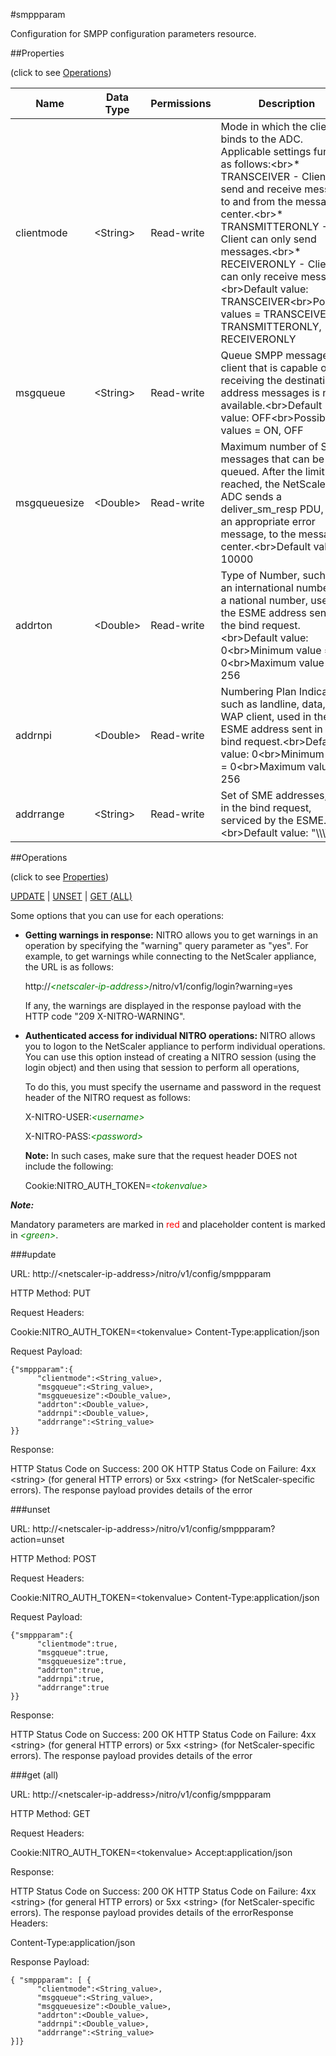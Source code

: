 #smppparam

Configuration for SMPP configuration parameters resource.


##Properties 
<span>(click to see [Operations](#operations))</span>


<table><thead><tr><th>Name</th><th> Data Type</th><th> Permissions</th><th>Description</th></tr></thead><tbody><tr><td>clientmode</td><td>&lt;String></td><td>Read-write</td><td>Mode in which the client binds to the ADC. Applicable settings function as follows:&lt;br>* TRANSCEIVER - Client can send and receive messages to and from the message center.&lt;br>* TRANSMITTERONLY - Client can only send messages.&lt;br>* RECEIVERONLY - Client can only receive messages.&lt;br>Default value: TRANSCEIVER&lt;br>Possible values = TRANSCEIVER, TRANSMITTERONLY, RECEIVERONLY</td><tr><tr><td>msgqueue</td><td>&lt;String></td><td>Read-write</td><td>Queue SMPP messages if a client that is capable of receiving the destination address messages is not available.&lt;br>Default value: OFF&lt;br>Possible values = ON, OFF</td><tr><tr><td>msgqueuesize</td><td>&lt;Double></td><td>Read-write</td><td>Maximum number of SMPP messages that can be queued. After the limit is reached, the NetScaler ADC sends a deliver_sm_resp PDU, with an appropriate error message, to the message center.&lt;br>Default value: 10000</td><tr><tr><td>addrton</td><td>&lt;Double></td><td>Read-write</td><td>Type of Number, such as an international number or a national number, used in the ESME address sent in the bind request.&lt;br>Default value: 0&lt;br>Minimum value = 0&lt;br>Maximum value = 256</td><tr><tr><td>addrnpi</td><td>&lt;Double></td><td>Read-write</td><td>Numbering Plan Indicator, such as landline, data, or WAP client, used in the ESME address sent in the bind request.&lt;br>Default value: 0&lt;br>Minimum value = 0&lt;br>Maximum value = 256</td><tr><tr><td>addrrange</td><td>&lt;String></td><td>Read-write</td><td>Set of SME addresses, sent in the bind request, serviced by the ESME.&lt;br>Default value: "\\\\d*"</td><tr></tbody></table>
##Operations 
<span>(click to see [Properties](#properties))</span>


[UPDATE](#update) | [UNSET](#unset) | [GET (ALL)](#get-(all))


Some options that you can use for each operations:
<ul><li><p><b>Getting warnings in response:</b> NITRO allows you to get warnings in an operation by specifying the "warning" query parameter as "yes". For example, to get warnings while connecting to the NetScaler appliance, the URL is as follows:</p><p>http://<span style="color:green;font-style:italic;">&lt;netscaler-ip-address&gt;</span>/nitro/v1/config/login?warning=yes</p><p>If any, the warnings are displayed in the response payload with the HTTP code "209 X-NITRO-WARNING".</p></li><li><p><b>Authenticated access for individual NITRO operations:</b> NITRO allows you to logon to the NetScaler appliance to perform individual operations. You can use this option instead of creating a NITRO session (using the login object) and then using that session to perform all operations,</p><p>To do this, you must specify the username and password in the request header of the NITRO request as follows:</p><p>X-NITRO-USER:<span style="color:green;font-style:italic;">&lt;username&gt;</span></p><p>X-NITRO-PASS:<span style="color:green;font-style:italic;">&lt;password&gt;</span></p><p><b>Note:</b> In such cases, make sure that the request header DOES not include the following:</p><p>Cookie:NITRO_AUTH_TOKEN=<span style="color:green;font-style:italic;">&lt;tokenvalue&gt;</span></p></li></ul>



***Note:*** 
Mandatory parameters are marked in <span style="color:#FF0000;">red</span> and placeholder content is marked in <span style="color:green;font-style:italic">&lt;green&gt;</span>.

###update



URL: http://&lt;netscaler-ip-address&gt;/nitro/v1/config/smppparam
HTTP Method: PUT
Request Headers:

Cookie:NITRO_AUTH_TOKEN=&lt;tokenvalue&gt;Content-Type:application/json

Request Payload: ```{"smppparam":{      "clientmode":<String_value>,      "msgqueue":<String_value>,      "msgqueuesize":<Double_value>,      "addrton":<Double_value>,      "addrnpi":<Double_value>,      "addrrange":<String_value>}}```
Response:
HTTP Status Code on Success: 200 OKHTTP Status Code on Failure: 4xx &lt;string&gt; (for general HTTP errors) or 5xx &lt;string&gt; (for NetScaler-specific errors). The response payload provides details of the error


###unset



URL: http://&lt;netscaler-ip-address&gt;/nitro/v1/config/smppparam?action=unset
HTTP Method: POST
Request Headers:

Cookie:NITRO_AUTH_TOKEN=&lt;tokenvalue&gt;Content-Type:application/json

Request Payload: ```{"smppparam":{      "clientmode":true,      "msgqueue":true,      "msgqueuesize":true,      "addrton":true,      "addrnpi":true,      "addrrange":true}}```
Response:
HTTP Status Code on Success: 200 OKHTTP Status Code on Failure: 4xx &lt;string&gt; (for general HTTP errors) or 5xx &lt;string&gt; (for NetScaler-specific errors). The response payload provides details of the error


###get (all)



URL: http://&lt;netscaler-ip-address&gt;/nitro/v1/config/smppparam
HTTP Method: GET
Request Headers:

Cookie:NITRO_AUTH_TOKEN=&lt;tokenvalue&gt;Accept:application/json

Response:
HTTP Status Code on Success: 200 OKHTTP Status Code on Failure: 4xx &lt;string&gt; (for general HTTP errors) or 5xx &lt;string&gt; (for NetScaler-specific errors). The response payload provides details of the errorResponse Headers:

Content-Type:application/json

Response Payload: ```{ "smppparam": [ {      "clientmode":<String_value>,      "msgqueue":<String_value>,      "msgqueuesize":<Double_value>,      "addrton":<Double_value>,      "addrnpi":<Double_value>,      "addrrange":<String_value>}]}```



